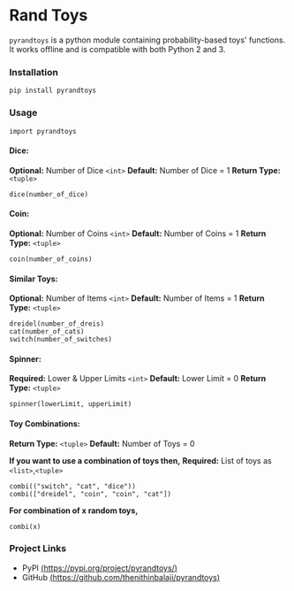 # Rand Toys

`pyrandtoys` is a python module containing probability-based toys' functions. It works offline and is compatible with both Python 2 and 3. 

### Installation

``` 
pip install pyrandtoys
```

### Usage

```
import pyrandtoys
```

#### Dice:

**Optional:** Number of Dice `<int>`
**Default:** Number of Dice = 1
**Return Type:** `<tuple>`
```
dice(number_of_dice)
```

#### Coin:

**Optional:** Number of Coins `<int>`
**Default:** Number of Coins = 1
**Return Type:** `<tuple>`
```
coin(number_of_coins)
```

#### Similar Toys:

**Optional:** Number of Items `<int>`
**Default:** Number of Items = 1
**Return Type:** `<tuple>`
```
dreidel(number_of_dreis)
cat(number_of_cats)
switch(number_of_switches)
```

#### Spinner:

**Required:** Lower & Upper Limits `<int>`
**Default:** Lower Limit = 0
**Return Type:** `<tuple>`
```
spinner(lowerLimit, upperLimit) 
```

#### Toy Combinations:
**Return Type:** `<tuple>`
**Default:** Number of Toys = 0

**If you want to use a combination of toys then,**
**Required:** List of toys as `<list>`,`<tuple>`
```
combi(("switch", "cat", "dice"))
combi(["dreidel", "coin", "coin", "cat"])
```

**For combination of x random toys,**

```
combi(x)
```

### Project Links

+ PyPI [(https://pypi.org/project/pyrandtoys/)](https://pypi.org/project/pyrandtoys/)
+ GitHub [(https://github.com/thenithinbalaji/pyrandtoys)](https://github.com/thenithinbalaji/pyrandtoys)